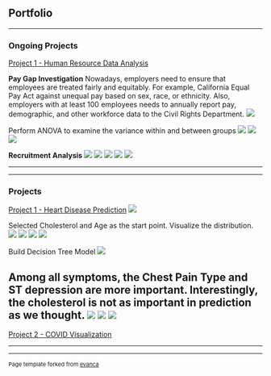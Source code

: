 ## Portfolio

---

### Ongoing Projects

[Project 1 - Human Resource Data Analysis](https://github.com/Enlightenus/Human_Resources_Data_Analysis)

**Pay Gap Investigation**
Nowadays, employers need to ensure that employees are treated fairly and equitably.
For example, California Equal Pay Act against unequal pay based on sex, race, or ethnicity.
Also, employers with at least 100 employees needs to annually report pay, demographic, and other workforce data to the Civil Rights Department.
<img src="images\HR\HR1-DeptByGender.png?raw=true"/>

Perform ANOVA to examine the variance within and between groups
<img src="images\HR\HR2-ANOVA.png?raw=true"/>
<img src="images\HR\HR3-PostHoc.png?raw=true"/>
<img src="images\HR\HR4-Significance.png?raw=true"/>

**Recruitment Analysis**
<img src="images\HR\HR5-Recruitment.png?raw=true"/>
<img src="images\HR\HR6-DeptRecruitment.png?raw=true"/>
<img src="images\HR\HR7-RecruitmentAction.png?raw=true"/>
<img src="images\HR\HR8-Performance.png?raw=true"/>
<img src="images\HR\HR9-PerformancePercent.png?raw=true"/>


---

---

### Projects
[Project 1 - Heart Disease Prediction](https://github.com/Enlightenus/Heart_disease_prediction)
<img src="images\Heart_Disease\Heart1-DataDistribution.png?raw=true"/>

Selected Cholesterol and Age as the start point. Visualize the distribution.
<img src="images\Heart_Disease\Heart2-Scatter.png?raw=true"/>
<img src="images\Heart_Disease\Heart3-Swarm.png?raw=true"/>
<img src="images\Heart_Disease\Heart4-Violin.png?raw=true"/>
<img src="images\Heart_Disease\Heart5-Alpha.png?raw=true"/>

Build Decision Tree Model
<img src="images\Heart_Disease\Heart6-DT.png?raw=true"/>

Among all symptoms, the **Chest Pain Type** and **ST depression** are more important. Interestingly, the cholesterol is not as important in prediction as we thought.
<img src="images\Heart_Disease\Heart7-Feature.png?raw=true"/>
<img src="images\Heart_Disease\Heart8-ClassificationReport.png?raw=true"/>
<img src="images\Heart_Disease\Heart9-ConfusionMatrix.png?raw=true"/>
---


[Project 2 - COVID Visualization](https://github.com/Enlightenus/COVID_Visualization)


---




---
<p style="font-size:11px">Page template forked from <a href="https://github.com/evanca/quick-portfolio">evanca</a></p>
<!-- Remove above link if you don't want to attibute -->
